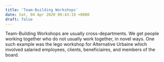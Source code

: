 ```yaml
---
title: 'Team-Building Workshops'
date: Sat, 04 Apr 2020 09:43:19 +0000
draft: false
---
```


Team-Building Workshops are usually cross-departments. We get people working together who do not usually work together, in novel ways. One such example was the lego workshop for Alternative Urbaine which involved salaried employees, clients, beneficiaires, and members of the board.